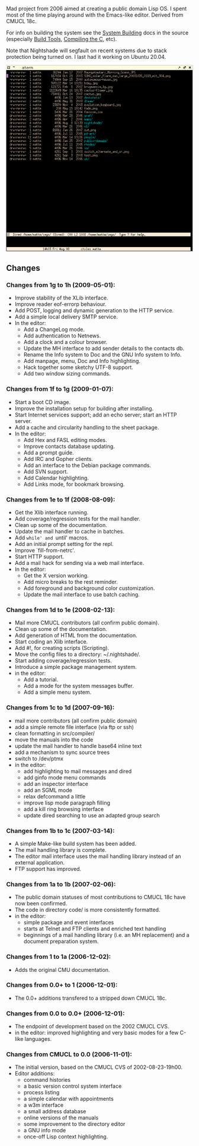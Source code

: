 Mad project from 2006 aimed at creating a public domain Lisp OS.  I spent most of the time playing around with the Emacs-like editor.  Derived from CMUCL 18c.

For info on building the system see the [System Building](https://github.com/mattmundell/nightshade/blob/a01f22b5b88b0a72948e8daf295034b9d614b44f/src/code/build.lisp#L102) docs in the source (especially [Build Tools](https://github.com/mattmundell/nightshade/blob/a01f22b5b88b0a72948e8daf295034b9d614b44f/src/code/build.lisp#L283), [Compiling the C](https://github.com/mattmundell/nightshade/blob/a01f22b5b88b0a72948e8daf295034b9d614b44f/src/code/build.lisp#L310), etc).

Note that Nightshade will segfault on recent systems due to stack protection being turned on.  I last had it working on Ubuntu 20.04.

![Screenshot of Dired](shot--file-manager.png)

## Changes

### Changes from 1g to 1h (2009-05-01):

  - Improve stability of the XLib interface.
  - Improve reader eof-errorp behaviour.
  - Add POST, logging and dynamic generation to the HTTP service.
  - Add a simple local delivery SMTP service.
  - In the editor:
      - Add a ChangeLog mode.
      - Add authentication to Netnews.
      - Add a clock and a colour browser.
      - Update the MH interface to add sender details to the contacts db.
      - Rename the Info system to Doc and the GNU Info system to Info.
      - Add manpage, menu, Doc and Info highlighting.
      - Hack together some sketchy UTF-8 support.
      - Add two window sizing commands.

### Changes from 1f to 1g (2009-01-07):

  - Start a boot CD image.
  - Improve the installation setup for building after installing.
  - Start Internet services support; add an echo server; start an HTTP server.
  - Add a cache and circularity handling to the sheet package.
  - In the editor:
      - Add Hex and FASL editing modes.
      - Improve contacts database updating.
      - Add a prompt guide.
      - Add IRC and Gopher clients.
      - Add an interface to the Debian package commands.
      - Add SVN support.
      - Add Calendar highlighting.
      - Add Links mode, for bookmark browsing.

### Changes from 1e to 1f (2008-08-09):

  -  Get the Xlib interface running.
  -  Add coverage/regression tests for the mail handler.
  -  Clean up some of the documentation.
  -  Update the mail handler to cache in batches.
  -  Add `while' and `until' macros.
  -  Add an initial prompt setting for the repl.
  -  Improve `fill-from-netrc'.
  -  Start HTTP support.
  -  Add a mail hack for sending via a web mail interface.
  -  In the editor:
      -  Get the X version working.
      -  Add micro breaks to the rest reminder.
      -  Add foreground and background color customization.
      -  Update the mail interface to use batch caching.

### Changes from 1d to 1e (2008-02-13):

  - Mail more CMUCL contributors (all confirm public domain).
  - Clean up some of the documentation.
  - Add generation of HTML from the documentation.
  - Start coding an Xlib interface.
  - Add #!, for creating scripts (Scripting).
  - Move the config files to a directory: ~/.nightshade/.
  - Start adding coverage/regression tests.
  - Introduce a simple package management system.
  - in the editor:
      - Add a tutorial.
      - Add a mode for the system messages buffer.
      - Add a simple menu system.

### Changes from 1c to 1d (2007-09-16):

  - mail more contributors (all confirm public domain)
  - add a simple remote file interface (via ftp or ssh)
  - clean formatting in src/compiler/
  - move the manuals into the code
  - update the mail handler to handle base64 inline text
  - add a mechanism to sync source trees
  - switch to /dev/ptmx
  - in the editor:
      - add highlighting to mail messages and dired
      - add ginfo mode menu commands
      - add an inspector interface
      - add an SGML mode
      - relax defcommand a little
      - improve lisp mode paragraph filling
      - add a kill ring browsing interface
      - update dired searching to use an adapted group search

### Changes from 1b to 1c (2007-03-14):

  - A simple Make-like build system has been added.
  - The mail handling library is complete.
  - The editor mail interface uses the mail handling library instead of an external application.
  - FTP support has improved.

### Changes from 1a to 1b (2007-02-06):

  - The public domain statuses of most contributions to CMUCL 18c have now been confirmed.
  - The code in directory code/ is more consistently formatted.
  - in the editor:
      - simple package and event interfaces
      - starts at Telnet and FTP clients and enriched text handling
      - beginnings of a mail handling library (i.e. an MH replacement) and a document preparation system.

### Changes from 1 to 1a (2006-12-02):

  - Adds the original CMU documentation.

### Changes from 0.0+ to 1 (2006-12-01):

  - The 0.0+ additions transfered to a stripped down CMUCL 18c.

### Changes from 0.0 to 0.0+ (2006-12-01):

  - The endpoint of development based on the 2002 CMUCL CVS.
  - in the editor: improved highlighting and very basic modes for a few C-like languages.

### Changes from CMUCL to 0.0 (2006-11-01):

  - The initial version, based on the CMUCL CVS of 2002-08-23-19h00.
  - Editor additions:
      - command histories
      - a basic version control system interface
      - process listing
      - a simple calendar with appointments
      - a w3m interface
      - a small address database
      - online versions of the manuals
      - some improvement to the directory editor
      - a GNU info mode
      - once-off Lisp context highlighting.
